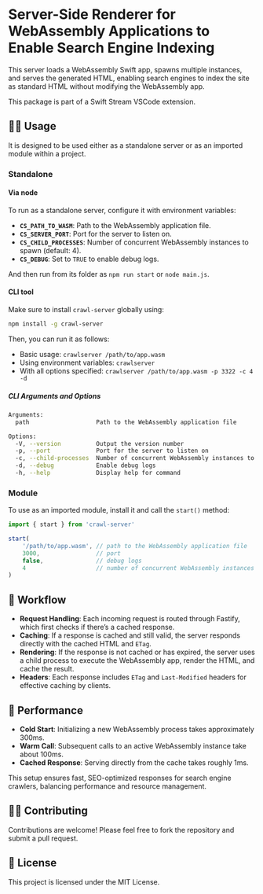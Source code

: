 # Server-Side Renderer for WebAssembly Applications to Enable Search Engine Indexing

This server loads a WebAssembly Swift app, spawns multiple instances, and serves the generated HTML, enabling search engines to index the site as standard HTML without modifying the WebAssembly app.

This package is part of a Swift Stream VSCode extension.

## 👨‍🔧 Usage

It is designed to be used either as a standalone server or as an imported module within a project.

### Standalone

#### Via node

To run as a standalone server, configure it with environment variables:

- **`CS_PATH_TO_WASM`**: Path to the WebAssembly application file.
- **`CS_SERVER_PORT`**: Port for the server to listen on.
- **`CS_CHILD_PROCESSES`**: Number of concurrent WebAssembly instances to spawn (default: 4).
- **`CS_DEBUG`**: Set to `TRUE` to enable debug logs.

And then run from its folder as `npm run start` or `node main.js`.

#### CLI tool

Make sure to install `crawl-server` globally using:
```bash
npm install -g crawl-server
```

Then, you can run it as follows:

- Basic usage: `crawlserver /path/to/app.wasm`
- Using environment variables: `crawlserver`
- With all options specified: `crawlserver /path/to/app.wasm -p 3322 -c 4 -d`

##### CLI Arguments and Options

```bash
Arguments:
  path                   Path to the WebAssembly application file

Options:
  -V, --version          Output the version number
  -p, --port             Port for the server to listen on
  -c, --child-processes  Number of concurrent WebAssembly instances to spawn (default: 4)
  -d, --debug            Enable debug logs
  -h, --help             Display help for command
```

### Module

To use as an imported module, install it and call the `start()` method:

```js
import { start } from 'crawl-server'

start(
    '/path/to/app.wasm', // path to the WebAssembly application file
    3000,                // port
    false,               // debug logs
    4                    // number of concurrent WebAssembly instances to spawn
)
```

## 💨 Workflow

- **Request Handling**: Each incoming request is routed through Fastify, which first checks if there’s a cached response.
- **Caching**: If a response is cached and still valid, the server responds directly with the cached HTML and `ETag`.
- **Rendering**: If the response is not cached or has expired, the server uses a child process to execute the WebAssembly app, render the HTML, and cache the result.
- **Headers**: Each response includes `ETag` and `Last-Modified` headers for effective caching by clients.

## 🚀 Performance

- **Cold Start**: Initializing a new WebAssembly process takes approximately 300ms.
- **Warm Call**: Subsequent calls to an active WebAssembly instance take about 100ms.
- **Cached Response**: Serving directly from the cache takes roughly 1ms.

This setup ensures fast, SEO-optimized responses for search engine crawlers, balancing performance and resource management.

## 🙇‍♂️ Contributing

Contributions are welcome! Please feel free to fork the repository and submit a pull request.

## 🧾 License

This project is licensed under the MIT License.
